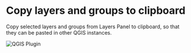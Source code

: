 # Copy layers and groups to clipboard
Copy selected layers and groups from Layers Panel to clipboard, so that they can be pasted in other QGIS instances.

![QGIS Plugin][1]

[1]: http://downloads.tuxfamily.org/tuxgis/geoblogs/dos-plugins-para-qgis/copylayersandgroupstoclipboard__.gif
